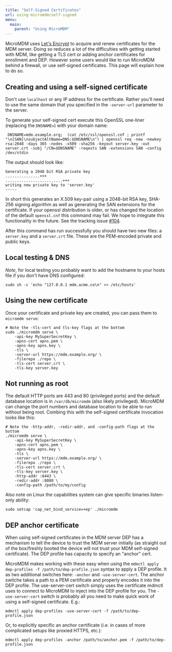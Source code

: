 ```yaml
---
title: "Self-Signed Certificates"
url: using-micromdm/self-signed
menu:
  main:
    parent: "Using MicroMDM"
---
```



MicroMDM uses [Let's Encrypt](https://letsencrypt.org/) to acquire and renew certificates for the MDM server. Doing so reduces a lot of the difficulties with getting started with MDM, like getting a TLS cert or adding anchor certificates for enrollment and DEP. However some users would like to run MicroMDM behind a firewall, or use self-signed certificates. This page will explain how to do so. 

## Creating and using a self-signed certificate

Don't use `localhost` or any IP address for the certificate. Rather you'll need to use the same domain that you specified in the `-server-url` parameter to the server.

To generate your self-signed cert execute this OpenSSL one-liner (replacing the `DNSNAME=`) with your domain name:

```
 DNSNAME=mdm.example.org;  (cat /etc/ssl/openssl.cnf ; printf "\n[SAN]\nsubjectAltName=DNS:$DNSNAME\n") | openssl req -new -newkey rsa:2048 -days 365 -nodes -x509 -sha256 -keyout server.key -out server.crt -subj "/CN=$DNSNAME" -reqexts SAN -extensions SAN -config /dev/stdin
```

The output should look like:

```
Generating a 2048 bit RSA private key
...............+++
.........................+++
writing new private key to 'server.key'
-----
```

In short this generates an X.509 key-pair using a 2048-bit RSA key, SHA-256 signing algorithm as well as generating the SAN extensions for the certificate. If your openssl distribution is older, or has changed the location of the default `openssl.cnf` this command may fail. We hope to integrate this functionality in the future. See the tracking issue [#104](https://github.com/micromdm/micromdm/issues/104).

After this command has run successfully you should have two new files: a `server.key` and a `server.crt` file. These are the PEM-encoded private and public keys.

## Local testing & DNS

_Note_, for local testing you probably want to add the hostname to your hosts file if you don't have DNS configured:

```
sudo sh -c 'echo "127.0.0.1 mdm.acme.co\n" >> /etc/hosts'
```

## Using the new certificate

Once your certificate and private key are created, you can pass them to `micromdm serve`:

```
# Note the -tls-cert and tls-key flags at the bottom
sudo ./micromdm serve \
	-api-key MySuperSecretKey \
	-apns-cert apns.pem \
	-apns-key apns.key \
	-tls \
	-server-url https://mdm.example.org/ \
	-filerepo ./repo \
	-tls-cert server.crt \
	-tls-key server.key
```

## Not running as root

The default HTTP ports are 443 and 80 (privileged ports) and the default database location is in `/var/db/micromdm` (also likely privileged). MicroMDM can change the port numbers and database location to be able to run without being root. Combing this with the self-signed certificate invocation looks like this:

```
# Note the -http-addr, -redir-addr, and -config-path flags at the bottom
./micromdm serve \
	-api-key MySuperSecretKey \
	-apns-cert apns.pem \
	-apns-key apns.key \
	-tls \
	-server-url https://mdm.example.org/ \
	-filerepo ./repo \
	-tls-cert server.crt \
	-tls-key server.key \
	-http-addr :8443 \
	-redir-addr :8080 \
	-config-path /path/to/my/config
```

Also note on Linux the capabilities system can give specific binaries listen-only ability:

```
sudo setcap 'cap_net_bind_service=+ep' ./micromdm
```

## DEP anchor certificate

When using self-signed certificates in the MDM server DEP has a mechanism to tell the device to trust the MDM server initially (as straight out of the box/freshly booted the device will not trust your MDM self-signed certificate). The DEP profile has capacity to specify an "anchor" cert.

MicroMDM makes working with these easy when using the `mdmctl apply dep-profiles -f /path/to/dep-profile.json` syntax to apply a DEP profile. It as two additional switches here: `-anchor` and `-use-server-cert`. The anchor switche takes a path to a PEM certificate and properly encodes it into the DEP profile. The use-server-cert switch simply uses the certificate mdmctl uses to connect to MicroMDM to inject into the DEP profile for you. The `-use-server-cert` switch is probably all you need to make quick work of using a self-signed certificate. E.g.:

```
mdmctl apply dep-profiles -use-server-cert -f /path/to/dep-profile.json
```

Or, to explicitly specific an anchor certificate (i.e. in cases of more complicated setups like proxied HTTPS, etc.):

```
mdmctl apply dep-profiles -anchor /path/to/anchor.pem -f /path/to/dep-profile.json
```
